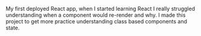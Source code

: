 My first deployed React app, when I started learning React I really struggled understanding when a component would re-render and why. I made this project to get more practice understanding class based components and state.
